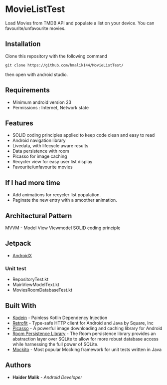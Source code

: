 # MovieListTest
Load Movies from TMDB API and populate a list on your device. You can favourite/unfavourite movies.

## Installation
Clone this repository with the following command

    git clone https://github.com/hmalik144/MovieListTest/

then open with android studio.

## Requirements

 - Minimum android version 23
 - Permissions : Internet, Network state

## Features

 - SOLID coding principles applied to keep code clean and easy to read 
 - Android navigation library
 - Livedata, with lifecycle aware results
 - Data persistence with room
 - Picasso for image caching
 - Recycler view for easy user list display
 - Favourite/unfavourite movies
 
## If I had more time
 
 - Add animations for recycler list population.
 - Paginate the new entry with a smoother animation.

## Architectural Pattern

MVVM - Model View Viewmodel
SOLID coding principle

## Jetpack

* [AndroidX](https://developer.android.com/jetpack/androidx)

### Unit test
 - RepositoryTest.kt
 - MainViewModelText.kt
 - MoviesRoomDatabaseTest.kt
 
## Built With

* [Kodein](https://github.com/Kodein-Framework/Kodein-DI) - Painless Kotlin Dependency Injection
* [Retrofit](https://github.com/square/retrofit) - Type-safe HTTP client for Android and Java by Square, Inc
* [Picasso](https://square.github.io/picasso/) - A powerful image downloading and caching library for Android
* [Room Persistence Library](https://developer.android.com/topic/libraries/architecture/room) - The Room persistence library provides an abstraction layer over SQLite to allow for more robust database access while harnessing the full power of SQLite.
* [Mockito](https://github.com/mockito/mockito) - Most popular Mocking framework for unit tests written in Java

## Authors

* **Haider Malik** - *Android Developer* 

